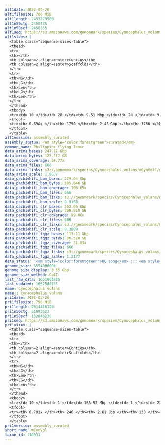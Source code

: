 ```yaml
---
alt1date: 2022-05-20
alt1filesize: 706 MiB
alt1length: 2453279509
alt1n50ctg: 2450335
alt1n50scf: 2450335
alt1seq: https://s3.amazonaws.com/genomeark/species/Cynocephalus_volans/mCynVol1/assembly_curated/mCynVol1.alt.cur.20220520.fasta.gz
alt1sizes: |
  <table class="sequence-sizes-table">
  <thead>
  <tr>
  <th></th>
  <th colspan=2 align=center>Contigs</th>
  <th colspan=2 align=center>Scaffolds</th>
  </tr>
  <tr>
  <th>NG</th>
  <th>LG</th>
  <th>Len</th>
  <th>LG</th>
  <th>Len</th>
  </tr>
  </thead>
  <tbody>
  <tr><td> 10 </td><td> 28 </td><td> 9.51 Mbp </td><td> 28 </td><td> 9.51 Mbp </td></tr>  <tr><td> 20 </td><td> 74 </td><td> 6.93 Mbp </td><td> 74 </td><td> 6.93 Mbp </td></tr>  <tr><td> 30 </td><td> 133 </td><td> 5.06 Mbp </td><td> 133 </td><td> 5.06 Mbp </td></tr>  <tr><td> 40 </td><td> 217 </td><td> 3.53 Mbp </td><td> 217 </td><td> 3.53 Mbp </td></tr>  <tr style="background-color:#cccccc;"><td> 50 </td><td> 338 </td><td> 2.45 Mbp </td><td> 338 </td><td> 2.45 Mbp </td></tr>  <tr><td> 60 </td><td> 529 </td><td> 1.40 Mbp </td><td> 529 </td><td> 1.40 Mbp </td></tr>  <tr><td> 70 </td><td> 0 </td><td>  </td><td> 0 </td><td>  </td></tr>  <tr><td> 80 </td><td> 0 </td><td>  </td><td> 0 </td><td>  </td></tr>  <tr><td> 90 </td><td> 0 </td><td>  </td><td> 0 </td><td>  </td></tr>  <tr><td> 100 </td><td> 0 </td><td>  </td><td> 0 </td><td>  </td></tr>  </tbody>
  <tfoot>
  <tr><th> 0.690x </th><th> 1750 </th><th> 2.45 Gbp </th><th> 1750 </th><th> 2.45 Gbp </th></tr>
  </tfoot>
  </table>
alt1version: assembly_curated
assembly_status: <em style="color:forestgreen">curated</em>
common_name: Philippine flying lemur
data_arima_bases: 247.97 Gbp
data_arima_bytes: 123.917 GB
data_arima_coverage: 69.77x
data_arima_files: 666
data_arima_links: s3://genomeark/species/Cynocephalus_volans/mCynVol1/genomic_data/arima/<br>
data_arima_scale: 1.8637
data_pacbiohifi_bam_bases: 379.04 Gbp
data_pacbiohifi_bam_bytes: 385.046 GB
data_pacbiohifi_bam_coverage: 106.65x
data_pacbiohifi_bam_files: 666
data_pacbiohifi_bam_links: s3://genomeark/species/Cynocephalus_volans/mCynVol1/genomic_data/pacbio_hifi/<br>
data_pacbiohifi_bam_scale: 0.9168
data_pacbiohifi_clr_bases: 352.06 Gbp
data_pacbiohifi_clr_bytes: 860.810 GB
data_pacbiohifi_clr_coverage: 99.06x
data_pacbiohifi_clr_files: 666
data_pacbiohifi_clr_links: s3://genomeark/species/Cynocephalus_volans/mCynVol1/genomic_data/pacbio_hifi/<br>
data_pacbiohifi_clr_scale: 0.3809
data_pacbiohifi_fqgz_bases: 113.11 Gbp
data_pacbiohifi_fqgz_bytes: 86.510 GB
data_pacbiohifi_fqgz_coverage: 31.83x
data_pacbiohifi_fqgz_files: 666
data_pacbiohifi_fqgz_links: s3://genomeark/species/Cynocephalus_volans/mCynVol1/genomic_data/pacbio_hifi/<br>
data_pacbiohifi_fqgz_scale: 1.2177
data_status: '<em style="color:forestgreen">HQ Long</em> ::: <em style="color:lightgray">Long</em> ::: <em style="color:forestgreen">Short</em> ::: <em style="color:lightgray">Phasing</em> ::: <em style="color:forestgreen">Scaffolding</em>'
genome_size: 3554000000
genome_size_display: 3.55 Gbp
genome_size_method: GoAT
last_raw_data: 1651601926
last_updated: 1662580135
name: Cynocephalus volans
name_: Cynocephalus_volans
pri1date: 2022-05-20
pri1filesize: 796 MiB
pri1length: 2814418120
pri1n50ctg: 51993623
pri1n50scf: 152846236
pri1seq: https://s3.amazonaws.com/genomeark/species/Cynocephalus_volans/mCynVol1/assembly_curated/mCynVol1.pri.cur.20220520.fasta.gz
pri1sizes: |
  <table class="sequence-sizes-table">
  <thead>
  <tr>
  <th></th>
  <th colspan=2 align=center>Contigs</th>
  <th colspan=2 align=center>Scaffolds</th>
  </tr>
  <tr>
  <th>NG</th>
  <th>LG</th>
  <th>Len</th>
  <th>LG</th>
  <th>Len</th>
  </tr>
  </thead>
  <tbody>
  <tr><td> 10 </td><td> 1 </td><td> 156.92 Mbp </td><td> 1 </td><td> 234.98 Mbp </td></tr>  <tr><td> 20 </td><td> 4 </td><td> 126.66 Mbp </td><td> 2 </td><td> 187.14 Mbp </td></tr>  <tr><td> 30 </td><td> 7 </td><td> 91.85 Mbp </td><td> 4 </td><td> 169.06 Mbp </td></tr>  <tr><td> 40 </td><td> 11 </td><td> 69.20 Mbp </td><td> 7 </td><td> 165.29 Mbp </td></tr>  <tr style="background-color:#cccccc;"><td> 50 </td><td> 17 </td><td style="background-color:#88ff88;"> 51.99 Mbp </td><td> 9 </td><td style="background-color:#88ff88;"> 152.85 Mbp </td></tr>  <tr><td> 60 </td><td> 27 </td><td> 31.32 Mbp </td><td> 11 </td><td> 132.77 Mbp </td></tr>  <tr><td> 70 </td><td> 46 </td><td> 9.23 Mbp </td><td> 15 </td><td> 98.15 Mbp </td></tr>  <tr><td> 80 </td><td> 0 </td><td>  </td><td> 0 </td><td>  </td></tr>  <tr><td> 90 </td><td> 0 </td><td>  </td><td> 0 </td><td>  </td></tr>  <tr><td> 100 </td><td> 0 </td><td>  </td><td> 0 </td><td>  </td></tr>  </tbody>
  <tfoot>
  <tr><th> 0.792x </th><th> 246 </th><th> 2.81 Gbp </th><th> 130 </th><th> 2.81 Gbp </th></tr>
  </tfoot>
  </table>
pri1version: assembly_curated
short_name: mCynVol
taxon_id: 110931
---
```

